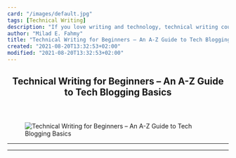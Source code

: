 ```yaml
---
card: "/images/default.jpg"
tags: [Technical Writing]
description: "If you love writing and technology, technical writing could b"
author: "Milad E. Fahmy"
title: "Technical Writing for Beginners – An A-Z Guide to Tech Blogging Basics"
created: "2021-08-20T13:32:53+02:00"
modified: "2021-08-20T13:32:53+02:00"
---
```

<div class="site-wrapper">
<main id="site-main" class="site-main outer">
<div class="inner">
<article class="post-full post tag-technical-writing tag-blogging tag-writing tag-writing-tips ">
<header class="post-full-header">
<h1 class="post-full-title">Technical Writing for Beginners – An A-Z Guide to Tech Blogging Basics</h1>
</header>
<figure class="post-full-image">
<picture>
<source media="(max-width: 700px)" sizes="1px" srcset="data:image/gif;base64,R0lGODlhAQABAIAAAAAAAP///yH5BAEAAAAALAAAAAABAAEAAAIBRAA7 1w">
<source media="(min-width: 701px)" sizes="(max-width: 800px) 400px,
(max-width: 1170px) 700px,
1400px" srcset="/news/content/images/size/w300/2020/11/etienne-boulanger-aafOjsh-9jU-unsplash.jpg 300w,
/news/content/images/size/w600/2020/11/etienne-boulanger-aafOjsh-9jU-unsplash.jpg 600w,
/news/content/images/size/w1000/2020/11/etienne-boulanger-aafOjsh-9jU-unsplash.jpg 1000w,
/news/content/images/size/w2000/2020/11/etienne-boulanger-aafOjsh-9jU-unsplash.jpg 2000w">
<img onerror="this.style.display='none'" src="/news/content/images/size/w2000/2020/11/etienne-boulanger-aafOjsh-9jU-unsplash.jpg" alt="Technical Writing for Beginners – An A-Z Guide to Tech Blogging Basics">
</picture>
</figure>
<section class="post-full-content">
<div class="post-content">
</div>
<hr>
<hr>
</section>
</article>
</div>
</main>
</div>
<!-- Google Tag Manager (noscript) -->
<!-- End Google Tag Manager (noscript) -->
